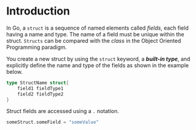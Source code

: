 # Introduction

In Go, a `struct` is a sequence of named elements called _fields_, each field having a name and type. The name of a field must be unique within the struct. `Structs` can be compared with the _class_ in the Object Oriented Programming paradigm.

You create a new struct by using the `struct` keyword, a **_built-in type_**, and explicitly define the name and type of the fields as shown in the example below.

```go
type StructName struct{
    field1 fieldType1
    field2 fieldType2
}
```

Struct fields are accessed using a `.` notation.

```go
someStruct.someField = "someValue"
```
